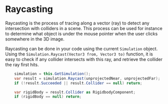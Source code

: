 # Raycasting

Raycasting is the process of tracing along a vector (ray) to detect any intersection with colliders in a scene. This process can be used for instance to determine what object is under the mouse pointer when the user clicks somewhere in the 3D image.

Raycasting can be done in your code using the current ```Simulation``` object. Using the ```Simulation.Raycast(Vector3 from, Vector3 to)``` function, it is easy to check if any collider intersects with this ray, and retrieve the collider the ray first hits.

```cs
    simulation = this.GetSimulation();
    var result = simulation.Raycast(unprojectedNear, unprojectedFar);
    if (!result.Succeeded || result.Collider == null) return;

    var rigidBody = result.Collider as RigidbodyComponent;
    if (rigidBody == null) return;
```